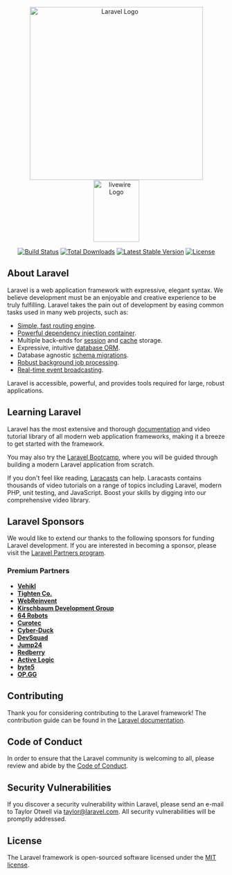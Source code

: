 <p align="center">
    <a href="https://laravel.com" target="_blank">
        <img src="https://raw.githubusercontent.com/laravel/art/master/logo-lockup/5%20SVG/2%20CMYK/1%20Full%20Color/laravel-logolockup-cmyk-red.svg" width="400" alt="Laravel Logo">
    </a>
    <a href="https://laravel-livewire.com/" target="_blank">
        <img src="https://laravel-livewire.com/img/underwater_jelly.svg" width="106px" height="143px" alt="livewire Logo">
    </a>

</p>

<p align="center">
<a href="https://github.com/laravel/framework/actions"><img src="https://github.com/laravel/framework/workflows/tests/badge.svg" alt="Build Status"></a>
<a href="https://packagist.org/packages/laravel/framework"><img src="https://img.shields.io/packagist/dt/laravel/framework" alt="Total Downloads"></a>
<a href="https://packagist.org/packages/laravel/framework"><img src="https://img.shields.io/packagist/v/laravel/framework" alt="Latest Stable Version"></a>
<a href="https://packagist.org/packages/laravel/framework"><img src="https://img.shields.io/packagist/l/laravel/framework" alt="License"></a>
</p>

## About Laravel

Laravel is a web application framework with expressive, elegant syntax. We believe development must be an enjoyable and creative experience to be truly fulfilling. Laravel takes the pain out of development by easing common tasks used in many web projects, such as:

-   [Simple, fast routing engine](https://laravel.com/docs/routing).
-   [Powerful dependency injection container](https://laravel.com/docs/container).
-   Multiple back-ends for [session](https://laravel.com/docs/session) and [cache](https://laravel.com/docs/cache) storage.
-   Expressive, intuitive [database ORM](https://laravel.com/docs/eloquent).
-   Database agnostic [schema migrations](https://laravel.com/docs/migrations).
-   [Robust background job processing](https://laravel.com/docs/queues).
-   [Real-time event broadcasting](https://laravel.com/docs/broadcasting).

Laravel is accessible, powerful, and provides tools required for large, robust applications.

## Learning Laravel

Laravel has the most extensive and thorough [documentation](https://laravel.com/docs) and video tutorial library of all modern web application frameworks, making it a breeze to get started with the framework.

You may also try the [Laravel Bootcamp](https://bootcamp.laravel.com), where you will be guided through building a modern Laravel application from scratch.

If you don't feel like reading, [Laracasts](https://laracasts.com) can help. Laracasts contains thousands of video tutorials on a range of topics including Laravel, modern PHP, unit testing, and JavaScript. Boost your skills by digging into our comprehensive video library.

## Laravel Sponsors

We would like to extend our thanks to the following sponsors for funding Laravel development. If you are interested in becoming a sponsor, please visit the [Laravel Partners program](https://partners.laravel.com).

### Premium Partners

-   **[Vehikl](https://vehikl.com/)**
-   **[Tighten Co.](https://tighten.co)**
-   **[WebReinvent](https://webreinvent.com/)**
-   **[Kirschbaum Development Group](https://kirschbaumdevelopment.com)**
-   **[64 Robots](https://64robots.com)**
-   **[Curotec](https://www.curotec.com/services/technologies/laravel/)**
-   **[Cyber-Duck](https://cyber-duck.co.uk)**
-   **[DevSquad](https://devsquad.com/hire-laravel-developers)**
-   **[Jump24](https://jump24.co.uk)**
-   **[Redberry](https://redberry.international/laravel/)**
-   **[Active Logic](https://activelogic.com)**
-   **[byte5](https://byte5.de)**
-   **[OP.GG](https://op.gg)**

## Contributing

Thank you for considering contributing to the Laravel framework! The contribution guide can be found in the [Laravel documentation](https://laravel.com/docs/contributions).

## Code of Conduct

In order to ensure that the Laravel community is welcoming to all, please review and abide by the [Code of Conduct](https://laravel.com/docs/contributions#code-of-conduct).

## Security Vulnerabilities

If you discover a security vulnerability within Laravel, please send an e-mail to Taylor Otwell via [taylor@laravel.com](mailto:taylor@laravel.com). All security vulnerabilities will be promptly addressed.

## License

The Laravel framework is open-sourced software licensed under the [MIT license](https://opensource.org/licenses/MIT).
